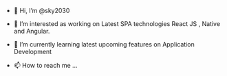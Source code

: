 - 👋 Hi, I’m @sky2030
- 👀 I’m interested as working on Latest SPA technologies React JS , Native and Angular.
- 🌱 I’m currently learning latest upcoming features on Application Development

- 📫 How to reach me ...

<!---
sky2030/sky2030 is a ✨ special ✨ repository because its `README.md` (this file) appears on your GitHub profile.
You can click the Preview link to take a look at your changes.
--->
